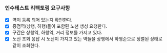 ### 인수테스트 리팩토링 요구사항
- [X] 역이 등록 되어 있는지 확인한다.
- [X] 종점역(상행, 하행)들이 포함된 노선 생성 요청한다.
- [X] 구간은 상행역, 하행역, 거리 정보를 가지고 있다. 
- [X] 노선 조회 응답 시 노선이 가지고 있는 역들을 상행에서 하행순으로 정렬된 상태로 같이 조회한다.
